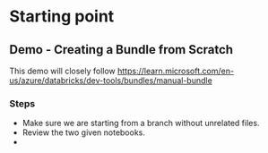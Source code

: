 # Starting point

## Demo - Creating a Bundle from Scratch
This demo will closely follow
https://learn.microsoft.com/en-us/azure/databricks/dev-tools/bundles/manual-bundle

### Steps
- Make sure we are starting from a branch without unrelated files.
- Review the two given notebooks.
- 
  